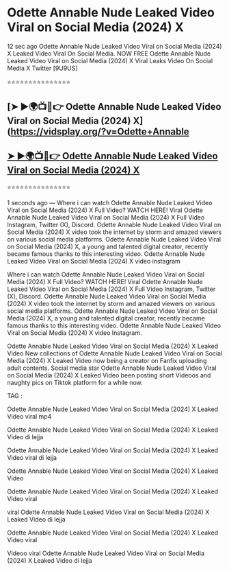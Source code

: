 ﻿# Odette Annable Nude Leaked Video Viral on Social Media (2024) X



12 sec ago Odette Annable Nude Leaked Video Viral on Social Media (2024) X Leaked Video Viral On Social Media. NOW FREE Odette Annable Nude Leaked Video Viral on Social Media (2024) X Viral Leaks Video On Social Media X Twitter [9U9US]

⭐⭐⭐⭐⭐⭐⭐⭐⭐⭐⭐⭐⭐⭐⭐

## [➤ ►🌍📺📱👉 Odette Annable Nude Leaked Video Viral on Social Media (2024) X](https://vidsplay.org/?v=Odette+Annable

## [➤ ►🌍📺📱👉 Odette Annable Nude Leaked Video Viral on Social Media (2024) X](https://vidsplay.org/?v=Odette+Annable)


⭐⭐⭐⭐⭐⭐⭐⭐⭐⭐⭐⭐⭐⭐⭐



1 seconds ago — Where i can watch Odette Annable Nude Leaked Video Viral on Social Media (2024) X Full Video? WATCH HERE! Viral Odette Annable Nude Leaked Video Viral on Social Media (2024) X Full Video Instagram, Twitter (X), Discord. Odette Annable Nude Leaked Video Viral on Social Media (2024) X video took the internet by storm and amazed viewers on various social media platforms. Odette Annable Nude Leaked Video Viral on Social Media (2024) X, a young and talented digital creator, recently became famous thanks to this interesting video. Odette Annable Nude Leaked Video Viral on Social Media (2024) X video instagram

Where i can watch Odette Annable Nude Leaked Video Viral on Social Media (2024) X Full Video? WATCH HERE! Viral Odette Annable Nude Leaked Video Viral on Social Media (2024) X Full Video Instagram, Twitter (X), Discord. Odette Annable Nude Leaked Video Viral on Social Media (2024) X video took the internet by storm and amazed viewers on various social media platforms. Odette Annable Nude Leaked Video Viral on Social Media (2024) X, a young and talented digital creator, recently became famous thanks to this interesting video. Odette Annable Nude Leaked Video Viral on Social Media (2024) X video Instagram.

Odette Annable Nude Leaked Video Viral on Social Media (2024) X Leaked Video New collections of Odette Annable Nude Leaked Video Viral on Social Media (2024) X Leaked Video now being a creator on Fanfix uploading adult contents. Social media star Odette Annable Nude Leaked Video Viral on Social Media (2024) X Leaked Video been posting short Videoos and naughty pics on Tiktok platform for a while now.

TAG :

 

Odette Annable Nude Leaked Video Viral on Social Media (2024) X Leaked Video viral mp4

 

Odette Annable Nude Leaked Video Viral on Social Media (2024) X Leaked Video di lejja

 

Odette Annable Nude Leaked Video Viral on Social Media (2024) X Leaked Video viral di lejja

 

Odette Annable Nude Leaked Video Viral on Social Media (2024) X Leaked Video

 

Odette Annable Nude Leaked Video Viral on Social Media (2024) X Leaked Video viral

 

viral Odette Annable Nude Leaked Video Viral on Social Media (2024) X Leaked Video di lejja

 

Odette Annable Nude Leaked Video Viral on Social Media (2024) X Leaked Video viral

 

Videoo viral Odette Annable Nude Leaked Video Viral on Social Media (2024) X Leaked Video di lejja
